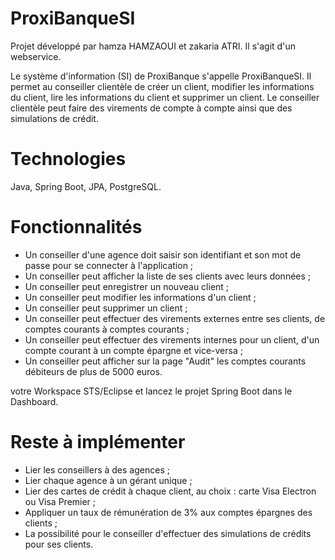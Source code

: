 # ProxiBanqueSI

Projet développé par hamza HAMZAOUI et zakaria ATRI.
Il s'agit d'un webservice.

Le système d'information (SI) de ProxiBanque s'appelle ProxiBanqueSI. Il permet au conseiller
clientèle de créer un client, modifier les informations du client, lire les informations du client et supprimer un client. Le conseiller clientèle peut faire des virements de compte à compte ainsi que des simulations de crédit.


# Technologies

Java, Spring Boot, JPA, PostgreSQL.

# Fonctionnalités

- Un conseiller d'une agence doit saisir son identifiant et son mot de passe pour se connecter à l'application ;
- Un conseiller peut afficher la liste de ses clients avec leurs données ;
- Un conseiller peut enregistrer un nouveau client ;
- Un conseiller peut modifier les informations d'un client ;
- Un conseiller peut supprimer un client ;
- Un conseiller peut effectuer des virements externes entre ses clients, de comptes courants à comptes courants ;
- Un conseiller peut effectuer des virements internes pour un client, d'un compte courant à un compte épargne et vice-versa ;
- Un conseiller peut afficher sur la page "Audit" les comptes courants débiteurs de plus de 5000 euros.

 votre Workspace STS/Eclipse et lancez le projet Spring Boot dans le Dashboard.

# Reste à implémenter

- Lier les conseillers à des agences ;
- Lier chaque agence à un gérant unique ;
- Lier des cartes de crédit à chaque client, au choix : carte Visa Electron ou Visa Premier ;
- Appliquer un taux de rémunération de 3% aux comptes épargnes des clients ;
- La possibilité pour le conseiller d'effectuer des simulations de crédits pour ses clients.

